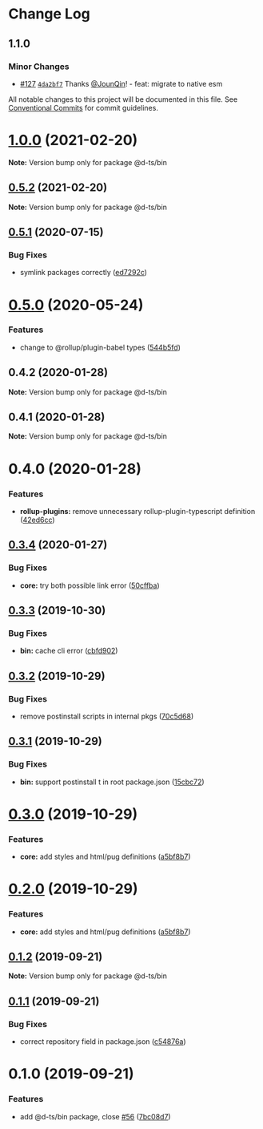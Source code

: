 # Change Log

## 1.1.0

### Minor Changes

- [#127](https://github.com/rx-ts/types/pull/127) [`4da2bf7`](https://github.com/rx-ts/types/commit/4da2bf7e1f185b0889bf68bb5158d1c2277e246a) Thanks [@JounQin](https://github.com/JounQin)! - feat: migrate to native esm

All notable changes to this project will be documented in this file.
See [Conventional Commits](https://conventionalcommits.org) for commit guidelines.

# [1.0.0](https://github.com/rx-ts/types/compare/@d-ts/bin@0.5.2...@d-ts/bin@1.0.0) (2021-02-20)

**Note:** Version bump only for package @d-ts/bin

## [0.5.2](https://github.com/rx-ts/types/compare/@d-ts/bin@0.5.1...@d-ts/bin@0.5.2) (2021-02-20)

**Note:** Version bump only for package @d-ts/bin

## [0.5.1](https://github.com/rx-ts/types/compare/@d-ts/bin@0.5.0...@d-ts/bin@0.5.1) (2020-07-15)

### Bug Fixes

- symlink packages correctly ([ed7292c](https://github.com/rx-ts/types/commit/ed7292c2e3c925033081742b97c234e90aadeb0c))

# [0.5.0](https://github.com/rx-ts/types/compare/@d-ts/bin@0.4.2...@d-ts/bin@0.5.0) (2020-05-24)

### Features

- change to @rollup/plugin-babel types ([544b5fd](https://github.com/rx-ts/types/commit/544b5fdcb44a2c6c63ba9391752bef8affad4711))

## 0.4.2 (2020-01-28)

**Note:** Version bump only for package @d-ts/bin

## 0.4.1 (2020-01-28)

**Note:** Version bump only for package @d-ts/bin

# 0.4.0 (2020-01-28)

### Features

- **rollup-plugins:** remove unnecessary rollup-plugin-typescript definition ([42ed6cc](https://github.com/rx-ts/types/commit/42ed6cca2c473a463035c105760428d96dca0a75))

## [0.3.4](https://github.com/rx-ts/types/compare/@d-ts/bin@0.3.3...@d-ts/bin@0.3.4) (2020-01-27)

### Bug Fixes

- **core:** try both possible link error ([50cffba](https://github.com/rx-ts/types/commit/50cffba3a6b29ca0913e0922e7f3b80759dd7a30))

## [0.3.3](https://github.com/rx-ts/types/compare/@d-ts/bin@0.3.2...@d-ts/bin@0.3.3) (2019-10-30)

### Bug Fixes

- **bin:** cache cli error ([cbfd902](https://github.com/rx-ts/types/commit/cbfd9023ec7b1a0005af10ec03cd8d8e420ea072))

## [0.3.2](https://github.com/rx-ts/types/compare/@d-ts/bin@0.3.1...@d-ts/bin@0.3.2) (2019-10-29)

### Bug Fixes

- remove postinstall scripts in internal pkgs ([70c5d68](https://github.com/rx-ts/types/commit/70c5d68190df3b4ec9e323119d8acabc320579e9))

## [0.3.1](https://github.com/rx-ts/types/compare/@d-ts/bin@0.3.0...@d-ts/bin@0.3.1) (2019-10-29)

### Bug Fixes

- **bin:** support postinstall t in root package.json ([15cbc72](https://github.com/rx-ts/types/commit/15cbc72c7da8283246627a401d0b19fcb52c0771))

# [0.3.0](https://github.com/rx-ts/types/compare/@d-ts/bin@0.1.2...@d-ts/bin@0.3.0) (2019-10-29)

### Features

- **core:** add styles and html/pug definitions ([a5bf8b7](https://github.com/rx-ts/types/commit/a5bf8b7fabcfde59372a68ade0944036b17e526a))

# [0.2.0](https://github.com/rx-ts/types/compare/@d-ts/bin@0.1.2...@d-ts/bin@0.2.0) (2019-10-29)

### Features

- **core:** add styles and html/pug definitions ([a5bf8b7](https://github.com/rx-ts/types/commit/a5bf8b7fabcfde59372a68ade0944036b17e526a))

## [0.1.2](https://github.com/rx-ts/types/compare/@d-ts/bin@0.1.1...@d-ts/bin@0.1.2) (2019-09-21)

**Note:** Version bump only for package @d-ts/bin

## [0.1.1](https://github.com/rx-ts/types/compare/@d-ts/bin@0.1.0...@d-ts/bin@0.1.1) (2019-09-21)

### Bug Fixes

- correct repository field in package.json ([c54876a](https://github.com/rx-ts/types/commit/c54876a))

# 0.1.0 (2019-09-21)

### Features

- add @d-ts/bin package, close [#56](https://github.com/rx-ts/types/issues/56) ([7bc08d7](https://github.com/rx-ts/types/commit/7bc08d7))
